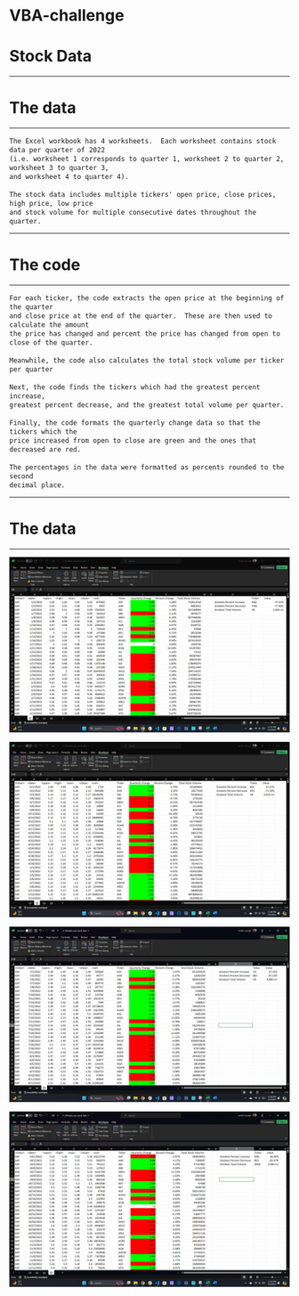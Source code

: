 # VBA-challenge

# Stock Data
----------------------------------------------------------------------------------------------------
# The data
----------------------------------------------------------------------------------------------------
    The Excel workbook has 4 worksheets.  Each worksheet contains stock data per quarter of 2022 
    (i.e. worksheet 1 corresponds to quarter 1, worksheet 2 to quarter 2, worksheet 3 to quarter 3, 
    and worksheet 4 to quarter 4). 
    
    The stock data includes multiple tickers' open price, close prices, high price, low price 
    and stock volume for multiple consecutive dates throughout the quarter.  

----------------------------------------------------------------------------------------------------
# The code 
----------------------------------------------------------------------------------------------------
    For each ticker, the code extracts the open price at the beginning of the quarter 
    and close price at the end of the quarter.  These are then used to calculate the amount
    the price has changed and percent the price has changed from open to close of the quarter.  

    Meanwhile, the code also calculates the total stock volume per ticker per quarter

    Next, the code finds the tickers which had the greatest percent increase, 
    greatest percent decrease, and the greatest total volume per quarter.  

    Finally, the code formats the quarterly change data so that the tickers which the 
    price increased from open to close are green and the ones that decreased are red.  

    The percentages in the data were formatted as percents rounded to the second 
    decimal place.

------------------------------------------------------------------------------------------------------
# The data
------------------------------------------------------------------------------------------------------

![Quarter 1](https://raw.githubusercontent.com/pixare7/VBA-challenge/main/Q1.png)

![Quarter 2](https://raw.githubusercontent.com/pixare7/VBA-challenge/main/Q2.png)

![Quarter 3](https://raw.githubusercontent.com/pixare7/VBA-challenge/main/Q3.png)

![Quarter 4](https://raw.githubusercontent.com/pixare7/VBA-challenge/main/Q4.png)

